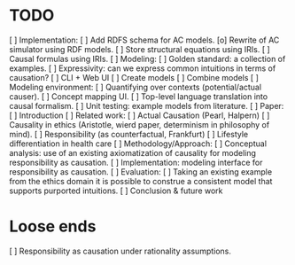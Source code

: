 TODO
====

[ ] Implementation:
  [ ] Add RDFS schema for AC models.
  [o] Rewrite of AC simulator using RDF models.
  [ ] Store structural equations using IRIs.
  [ ] Causal formulas using IRIs.
[ ] Modeling:
  [ ] Golden standard: a collection of examples.
  [ ] Expressivity: can we express common intuitions in terms of causation?
  [ ] CLI + Web UI
  [ ] Create models
  [ ] Combine models
[ ] Modeling environment:
  [ ] Quantifying over contexts (potential/actual causer).
  [ ] Concept mapping UI.
  [ ] Top-level language translation into causal formalism.
  [ ] Unit testing: example models from literature.
[ ] Paper:
  [ ] Introduction
  [ ] Related work:
    [ ] Actual Causation (Pearl, Halpern)
    [ ] Causality in ethics (Aristotle, wierd paper, determinism in philosophy of mind).
    [ ] Responsibility (as counterfactual, Frankfurt)
    [ ] Lifestyle differentiation in health care
  [ ] Methodology/Approach:
    [ ] Conceptual  analysis: use of an existing axiomatization of causality for modeling responsibility as causation.
  [ ] Implementation: modeling interface for responsibility as causation.
  [ ] Evaluation:
    [ ] Taking an existing example from the ethics domain it is possible to construe a consistent model that supports purported intuitions.
  [ ] Conclusion & future work

Loose ends
==========

[ ] Responsibility as causation under rationality assumptions.
